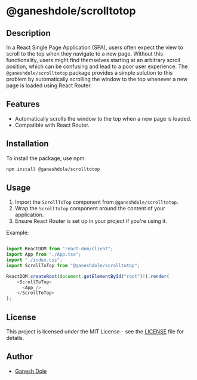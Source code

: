 # @ganeshdole/scrolltotop

## Description

In a React Single Page Application (SPA), users often expect the view to scroll to the top when they navigate to a new page. Without this functionality, users might find themselves starting at an arbitrary scroll position, which can be confusing and lead to a poor user experience. The `@ganeshdole/scrolltotop` package provides a simple solution to this problem by automatically scrolling the window to the top whenever a new page is loaded using React Router.

## Features

- Automatically scrolls the window to the top when a new page is loaded.
- Compatible with React Router.

## Installation

To install the package, use npm:

```bash
npm install @ganeshdole/scrolltotop
```

## Usage

1. Import the `ScrollToTop` component from `@ganeshdole/scrolltotop`.
2. Wrap the `ScrollToTop` component around the content of your application.
3. Ensure React Router is set up in your project if you're using it.

Example:

```javascript

import ReactDOM from "react-dom/client";
import App from "./App.tsx";
import "./index.css";
import ScrollToTop from "@ganeshdole/scrolltotop";

ReactDOM.createRoot(document.getElementById("root")!).render(
    <ScrollToTop>
      <App />
    </ScrollToTop>
);
```

## License

This project is licensed under the MIT License - see the [LICENSE](LICENSE) file for details.

## Author

- [Ganesh Dole](https://github.com/ganeshdole)
